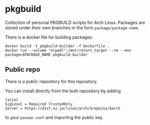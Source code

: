 # pkgbuild

Collection of personal PKGBUILD scripts for Arch Linux. Packages are stored
under their own branches in the form `package/package-name`.

There is a docker file for building packages:

```
docker build -t pkgbuild-builder -f Dockerfile .
docker run --volume "$(pwd)":/mnt/return_target --rm --env package=$PACKAGE_NAME pkgbuild-builder
```

## Public repo

There is a public repository for this repository.

You can install directly from the built repository by adding

```shell
[xzje]
SigLevel = Required TrustedOnly
Server = https://dist.xz.je/linux/arch/$repo/os/$arch
```

to your `pacman.conf` and importing the public key.
